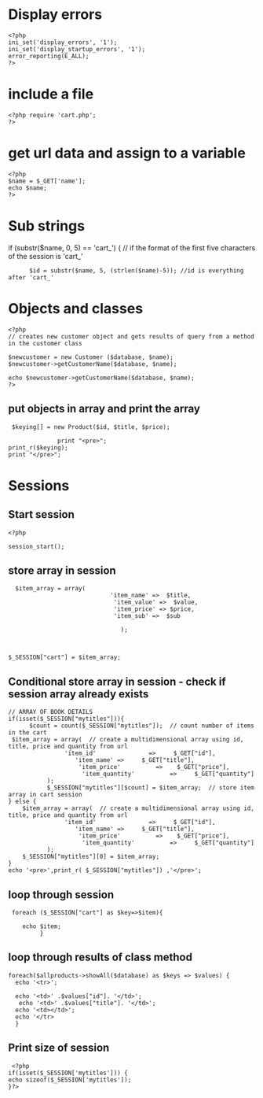 Display errors
==============

```
<?php 
ini_set('display_errors', '1');
ini_set('display_startup_errors', '1');
error_reporting(E_ALL);
?> 
```

include a file
==============
```
<?php require 'cart.php'; 
?>
```

get url data and assign to a variable
======================================

```
<?php 
$name = $_GET['name'];
echo $name;
?>
```

Sub strings
===========
 if (substr($name, 0, 5) == 'cart_') { // if the format of the first five characters of the session is 'cart_' 

          $id = substr($name, 5, (strlen($name)-5)); //id is everything after 'cart_'  
          
 Objects and classes
 ===================
 ```
 <?php
// creates new customer object and gets results of query from a method in the customer class

$newcustomer = new Customer ($database, $name);
$newcustomer->getCustomerName($database, $name);

echo $newcustomer->getCustomerName($database, $name);
?>
```

put objects in array and print the array
-----------------------------------------

```
 $keying[] = new Product($id, $title, $price); 

              print "<pre>";
print_r($keying);
print "</pre>";
```

Sessions
=========

Start session
--------------

```
<?php

session_start();
```

store array in session
-----------------------
```
  $item_array = array( 
                             'item_name' =>  $title,
                              'item_value' =>  $value,
                              'item_price' => $price,
                              'item_sub' =>  $sub 

                                );  

                                 
              
$_SESSION["cart"] = $item_array;
```

Conditional store array in session - check if session array already exists
--------------------------------------------------------------------------

```
// ARRAY OF BOOK DETAILS
if(isset($_SESSION["mytitles"])){
      $count = count($_SESSION["mytitles"]);  // count number of items in the cart
 $item_array = array(  // create a multidimensional array using id, title, price and quantity from url
                'item_id'               =>     $_GET["id"],
                   'item_name' =>     $_GET["title"], 
                    'item_price'          =>    $_GET["price"], 
                     'item_quantity'          =>     $_GET["quantity"]
           );  
           $_SESSION["mytitles"][$count] = $item_array;  // store item array in cart session
} else {
    $item_array = array(  // create a multidimensional array using id, title, price and quantity from url
                'item_id'               =>     $_GET["id"],
                   'item_name' =>     $_GET["title"], 
                    'item_price'          =>    $_GET["price"], 
                     'item_quantity'          =>     $_GET["quantity"]
           ); 
    $_SESSION["mytitles"][0] = $item_array;
}
echo '<pre>',print_r( $_SESSION["mytitles"]) ,'</pre>';
```

loop through session
------------------------
```
 foreach ($_SESSION["cart"] as $key=>$item){
  
    echo $item; 
         }
```

loop through results of class method
---------------------------------------
```
foreach($allproducts->showAll($database) as $keys => $values) {
  echo '<tr>';
  
  echo '<td>' .$values["id"]. '</td>';
   echo '<td>' .$values["title"]. '</td>';
  echo '<td></td>';
  echo '</tr>
  }
  ```
  
  Print size of session
  ----------------------
  
  ```
   <?php 
  if(isset($_SESSION['mytitles'])) {
echo sizeof($_SESSION['mytitles']);
  }?>
  ```





 
